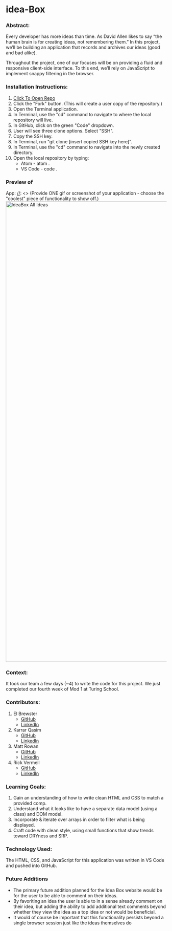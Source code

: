 # idea-Box

### Abstract:
[//]: <> (Briefly describe what you built and its features. What problem is the app solving? How does this application solve that problem?)
Every developer has more ideas than time. As David Allen likes to say “the human brain is for creating ideas, not remembering them.” In this project, we’ll be building an application that records and archives our ideas (good and bad alike).

Throughout the project, one of our focuses will be on providing a fluid and responsive client-side interface. To this end, we’ll rely on JavaScript to implement snappy filtering in the browser.

### Installation Instructions:
[//]: <> (What steps does a person have to take to get your app cloned down and running?)
1. [Click To Open Repo](https://github.com/KarrarQ/idea-Box)
2. Click the "Fork" button. (This will create a user copy of the repository.)
3. Open the Terminal application.
4. In Terminal, use the "cd" command to navigate to where the local repository will live.
5. In GitHub, click on the green "Code" dropdown.
6. User will see three clone options. Select "SSH".
7. Copy the SSH key.
8. In Terminal, run "git clone [insert copied SSH key here]".
9. In Terminal, use the "cd" command to navigate into the newly created directory.
10. Open the local repository by typing:
    * Atom - atom .
    * VS Code - code .

### Preview of 
App:
[//]: <> (Provide ONE gif or screenshot of your application - choose the "coolest" piece of functionality to show off.)
<img width="1440" alt="IdeaBox All Ideas" src="https://user-images.githubusercontent.com/110955503/200093831-22da54a7-d2db-41a2-a0b4-a86b61e7e5f3.png">

### Context:
[//]: <> (Give some context for the project here. How long did you have to work on it? How far into the Turing program are you?)
It took our team a few days (~4) to write the code for this project. We just completed our fourth week of Mod 1 at Turing School.

### Contributors:
[//]: <> (Who worked on this application? Link to their GitHubs.)
1. El Brewster
    * [GitHub](https://github.com/ElBrewster)
    * [LinkedIn](https://www.linkedin.com/in/el-brewster-9817b0255/)
2. Karrar Qasim
    * [GitHub](https://github.com/KarrarQ)
    * [LinkedIn](https://www.linkedin.com/in/karrar-qasim-b6307024b/)
3. Matt Rowan
    * [GitHub](https://github.com/MRowan121)
    * [LinkedIn](https://www.linkedin.com/in/matt-rowan-a88444129/)
4. Rick Vermeil
    * [GitHub](https://github.com/RickV85)
    * [LinkedIn](https://www.linkedin.com/in/rick-vermeil-b93581159/)

### Learning Goals:
[//]: <> (What were the learning goals of this project?)
1. Gain an understanding of how to write clean HTML and CSS to match a provided comp.
2. Understand what it looks like to have a separate data model (using a class) and DOM model.
3. Incorporate & iterate over arrays in order to filter what is being displayed.
4. Craft code with clean style, using small functions that show trends toward DRYness and SRP.

### Technology Used:
[//]: <> (What tech did you work with?)
The HTML, CSS, and JavaScript for this application was written in VS Code and pushed into GitHub. 

### Future Additions
- The primary future addition planned for the Idea Box website would be for the user to be able to comment on their ideas.
- By favoriting an idea the user is able to in a sense already comment on their idea, but adding the ability to add additional text comments beyond whether they view the idea as a top idea or not would be beneficial.
- It would of course be important that this functionality persists beyond a single browser session just like the ideas themselves do
